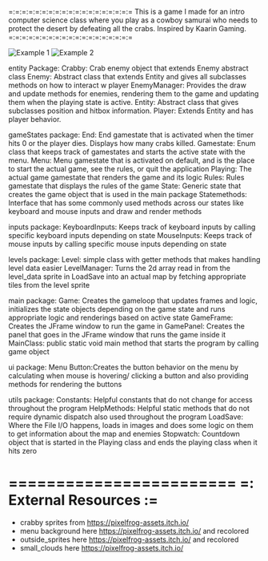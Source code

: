 =:=:=:=:=:=:=:=:=:=:=:=:=:=:=:=:=:=:=
This is a game I made for an intro computer science class where you play as a cowboy samurai who needs to protect the desert
by defeating all the crabs. Inspired by Kaarin Gaming.
=:=:=:=:=:=:=:=:=:=:=:=:=:=:=:=:=:=:=

![Example 1](https://i.imgur.com/bmnwveC.png)
![Example 2](https://i.imgur.com/3WXsC4R.png)

  entity Package:
    Crabby: Crab enemy object that extends Enemy abstract class
    Enemy: Abstract class that extends Entity and gives all subclasses methods on how to interact w player
    EnemyManager: Provides the draw and update methods for enemies, rendering them to the game and updating them when
    the playing state is active.
    Entity: Abstract class that gives subclasses position and hitbox information.
    Player: Extends Entity and has player behavior.

  gameStates package:
    End: End gamestate that is activated when the timer hits 0 or the player dies. Displays how many crabs killed.
    Gamestate: Enum class that keeps track of gamestates and starts the active state with the menu.
    Menu: Menu gamestate that is activated on default, and is the place to start the actual game, see the rules, or
    quit the application
    Playing: The actual game gamestate that renders the game and its logic
    Rules: Rules gamestate that displays the rules of the game
    State: Generic state that creates the game object that is used in the main package
    Statemethods: Interface that has some commonly used methods across our states like keyboard and mouse inputs and
    draw and render methods

  inputs package:
    KeyboardInputs: Keeps track of keyboard inputs by calling specific keyboard inputs depending on state
    MouseInputs: Keeps track of mouse inputs by calling specific mouse inputs depending on state

  levels package:
    Level: simple class with getter methods that makes handling level data easier
    LevelManager: Turns the 2d array read in from the level_data sprite in LoadSave into an actual map by fetching
    appropriate tiles from the level sprite

  main package:
    Game: Creates the gameloop that updates frames and logic, initializes the state objects depending on the game state
    and runs appropriate logic and renderings based on active state
    GameFrame: Creates the JFrame window to run the game in
    GamePanel: Creates the panel that goes in the JFrame window that runs the game inside it
    MainClass: public static void main method that starts the program by calling game object

  ui package:
    Menu Button:Creates the button behavior on the menu by calculating when mouse is hovering/ clicking a button and
    also providing methods for rendering the buttons

  utils package:
    Constants: Helpful constants that do not change for access throughout the program
    HelpMethods: Helpful static methods that do not require dynamic dispatch also used throughout the program
    LoadSave: Where the File I/O happens, loads in images and does some logic on them to get information about the map
    and enemies
    Stopwatch: Countdown object that is started in the Playing class and ends the playing class when it hits zero

========================
=: External Resources :=
========================

  - crabby sprites from https://pixelfrog-assets.itch.io/
  - menu background here https://pixelfrog-assets.itch.io/ and recolored
  - outside_sprites here https://pixelfrog-assets.itch.io/ and recolored
  - small_clouds here https://pixelfrog-assets.itch.io/


